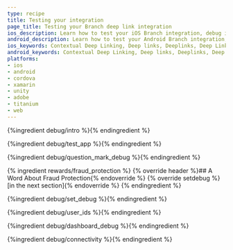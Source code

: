 ```yaml
---
type: recipe
title: Testing your integration
page_title: Testing your Branch deep link integration
ios_description: Learn how to test your iOS Branch integration, debug individual deep links and simulate fresh app installs. Plus some advice on fraud protection.
android_description: Learn how to test your Android Branch integration, debug individual deep links and simulate fresh app installs. Also, some advice on fraud protection.
ios_keywords: Contextual Deep Linking, Deep links, Deeplinks, Deep Linking, Deeplinking, Deferred Deep Linking, Deferred Deeplinking, Google App Indexing, Google App Invites, Apple Universal Links, Apple Spotlight Search, Facebook App Links, AppLinks, Deepviews, Deep views, Testing, integration, debugging, fraud protection, setDebug
android_keywords: Contextual Deep Linking, Deep links, Deeplinks, Deep Linking, Deeplinking, Deferred Deep Linking, Deferred Deeplinking, Google App Indexing, Google App Invites, Apple Universal Links, Apple Spotlight Search, Facebook App Links, AppLinks, Deepviews, Deep views,Testing, integration, debugging, fraud protection, setDebug
platforms:
- ios
- android
- cordova
- xamarin
- unity
- adobe
- titanium
- web
---
```


{%ingredient debug/intro %}{% endingredient %}

{%ingredient debug/test_app %}{% endingredient %}

{%ingredient debug/question_mark_debug %}{% endingredient %}

{% ingredient rewards/fraud_protection %}
{% override header %}## A Word About Fraud Protection{% endoverride %}
{% override setdebug %}[in the next section]{% endoverride %}
{% endingredient %}

{%ingredient debug/set_debug %}{% endingredient %}

{%ingredient debug/user_ids %}{% endingredient %}

{%ingredient debug/dashboard_debug %}{% endingredient %}

{%ingredient debug/connectivity %}{% endingredient %}
